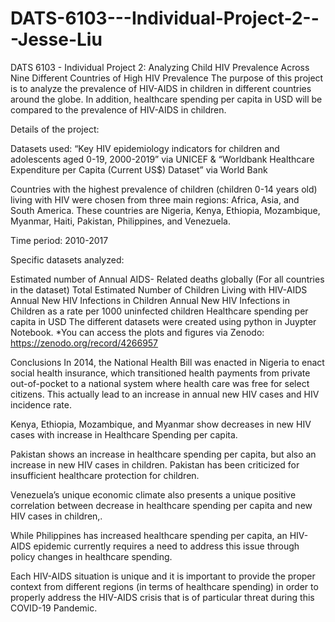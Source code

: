 # DATS-6103---Individual-Project-2---Jesse-Liu

DATS 6103 - Individual Project 2: Analyzing Child HIV Prevalence Across Nine Different Countries of High HIV Prevalence
The purpose of this project is to analyze the prevalence of HIV-AIDS in children in different countries around the globe. In addition, healthcare spending per capita in USD will be compared to the prevalence of HIV-AIDS in children.

Details of the project:

Datasets used: “Key HIV epidemiology indicators for children and adolescents aged 0-19, 2000-2019” via UNICEF & “Worldbank Healthcare Expenditure per Capita (Current US$) Dataset” via World Bank

Countries with the highest prevalence of children (children 0-14 years old) living with HIV were chosen from three main regions: Africa, Asia, and South America. These countries are Nigeria, Kenya, Ethiopia, Mozambique, Myanmar, Haiti, Pakistan, Philippines, and Venezuela.

Time period: 2010-2017

Specific datasets analyzed:

Estimated number of Annual AIDS- Related deaths globally (For all countries in the dataset)
Total Estimated Number of Children Living with HIV-AIDS
Annual New HIV Infections in Children
Annual New HIV Infections in Children as a rate per 1000 uninfected children
Healthcare spending per capita in USD
The different datasets were created using python in Juypter Notebook. 
*You can access the plots and figures via Zenodo: https://zenodo.org/record/4266957

Conclusions
In 2014, the National Health Bill was enacted in Nigeria to enact social health insurance, which transitioned health payments from private out-of-pocket to a national system where health care was free for select citizens. This actually lead to an increase in annual new HIV cases and HIV incidence rate.

Kenya, Ethiopia, Mozambique, and Myanmar show decreases in new HIV cases with increase in Healthcare Spending per capita.

Pakistan shows an increase in healthcare spending per capita, but also an increase in new HIV cases in children. Pakistan has been criticized for insufficient healthcare protection for children.

Venezuela’s unique economic climate also presents a unique positive correlation between decrease in healthcare spending per capita and new HIV cases in children,.

While Philippines has increased healthcare spending per capita, an HIV-AIDS epidemic currently requires a need to address this issue through policy changes in healthcare spending.

Each HIV-AIDS situation is unique and it is important to provide the proper context from different regions (in terms of healthcare spending) in order to properly address the HIV-AIDS crisis that is of particular threat during this COVID-19 Pandemic.
